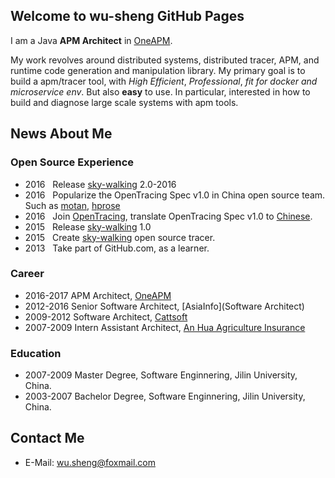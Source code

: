 ## Welcome to wu-sheng GitHub Pages

I am a Java **APM Architect** in [OneAPM](http://www.oneapm.com).

My work revolves around distributed systems, distributed tracer, APM, and runtime code generation and manipulation library. My primary goal is to build a apm/tracer tool, with _High Efficient_, _Professional_, _fit for docker and microservice env_. But also **easy** to use. In particular, interested in how to build and diagnose large scale systems with apm tools.

## News About Me

### Open Source Experience
* 2016&nbsp;&nbsp; Release [sky-walking](https://github.com/wu-sheng/sky-walking) 2.0-2016
* 2016&nbsp;&nbsp; Popularize the OpenTracing Spec v1.0 in China open source team. Such as [motan](https://github.com/weibocom/motan), [hprose](https://github.com/hprose)
* 2016&nbsp;&nbsp; Join [OpenTracing](http://opentracing.io), translate OpenTracing Spec v1.0 to [Chinese](http://opentracing.io/documentation/pages/translations.html).
* 2015&nbsp;&nbsp; Release [sky-walking](https://github.com/wu-sheng/sky-walking) 1.0
* 2015&nbsp;&nbsp; Create [sky-walking](https://github.com/wu-sheng/sky-walking) open source tracer.
* 2013&nbsp;&nbsp; Take part of GitHub.com, as a learner.

### Career
* 2016-2017 APM Architect, [OneAPM](http://www.oneapm.com)
* 2012-2016 Senior Software Architect, [AsiaInfo](Software Architect)
* 2009-2012 Software Architect, [Cattsoft](http://www.cattsoft.com)
* 2007-2009 Intern Assistant Architect, [An Hua Agriculture Insurance](http://www.ahic.com.cn)

### Education
* 2007-2009 Master Degree, Software Enginnering, Jilin University, China.
* 2003-2007 Bachelor Degree, Software Enginnering, Jilin University, China.

## Contact Me
* E-Mail: wu.sheng@foxmail.com
